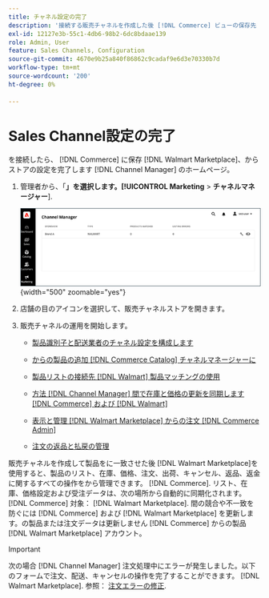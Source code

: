 ```yaml
---
title: チャネル設定の完了
description: '接続する販売チャネルを作成した後 [!DNL Commerce] ビューの保存先 [!DNL Walmart Marketplace]でチャネルを開き、チャネル設定を完了します。 次に、から製品を追加し、リスト、在庫、価格、注文を管理するプロセスを開始します [!DNL Channel Manager].'
exl-id: 12127e3b-55c1-4db6-98b2-6dc8bdaae139
role: Admin, User
feature: Sales Channels, Configuration
source-git-commit: 4670e9b25a840f86862c9cadaf9e6d3e70330b7d
workflow-type: tm+mt
source-wordcount: '200'
ht-degree: 0%

---
```


# Sales Channel設定の完了

を接続したら、 [!DNL Commerce] に保存 [!DNL Walmart Marketplace]、からストアの設定を完了します [!DNL Channel Manager] のホームページ。

1. 管理者から、「**」を選択します。[!UICONTROL Marketing** > **チャネルマネージャー**].

   ![チャネルマネージャーストアの管理](assets/channel-manager-setup-first-store.png){width="500" zoomable="yes"}

1. 店舗の目のアイコンを選択して、販売チャネルストアを開きます。

1. 販売チャネルの運用を開始します。

   - [製品識別子と配送業者のチャネル設定を構成します](settings-overview.md)

   - [からの製品の追加 [!DNL Commerce Catalog] チャネルマネージャーに](add-products-to-channel-store.md)

   - [製品リストの接続先 [!DNL Walmart] 製品マッチングの使用](connect-listings-to-marketplace.md)

   - [方法 [!DNL Channel Manager] 間で在庫と価格の更新を同期します [!DNL Commerce] および [!DNL Walmart]](inventory-and-price-updates.md)

   - [表示と管理 [!DNL Walmart Marketplace] からの注文 [!DNL Commerce Admin]](manage-orders.md)

   - [注文の返品と払戻の管理](return-refund-orders.md)

販売チャネルを作成して製品をに一致させた後 [!DNL Walmart Marketplace]を使用すると、製品のリスト、在庫、価格、注文、出荷、キャンセル、返品、返金に関するすべての操作をから管理できます。 [!DNL Commerce]. リスト、在庫、価格設定および受注データは、次の場所から自動的に同期化されます。 [!DNL Commerce] 対象： [!DNL Walmart Marketplace]. 間の競合や不一致を防ぐには [!DNL Commerce] および [!DNL Walmart Marketplace] を更新します。の製品または注文データは更新しません [!DNL Commerce] からの製品 [!DNL Walmart Marketplace] アカウント。

>[!IMPORTANT]
>
>次の場合 [!DNL Channel Manager] 注文処理中にエラーが発生しました。以下のフォームで注文、配送、キャンセルの操作を完了することができます。 [!DNL Walmart Marketplace]. 参照： [注文エラーの修正](process-orders.md#fix-order-errors).
